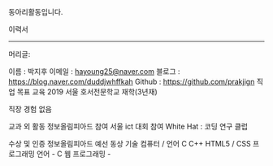 
동아리활동입니다.


이력서 
<hr/>
머리글:

이름 : 박지후 
이메일 : hayoung25@naver.com
블로그 : https://blog.naver.com/duddjwhffkah
Github : https://github.com/prakjign
직업 목표
교육
2019 서울 호서전문학교 재학(3년재)

직장 경험
없음  

교과 외 활동
정보올림피아드 참여 
서울 ict 대회 참여 
White Hat : 코딩 연구 클럽

수상 및 인증
정보올림피아드 예선 동상 
기술
컴퓨터 / 언어 C C++  HTML5 / CSS
프로그래밍 언어 - C 웹 프로그래밍 -
